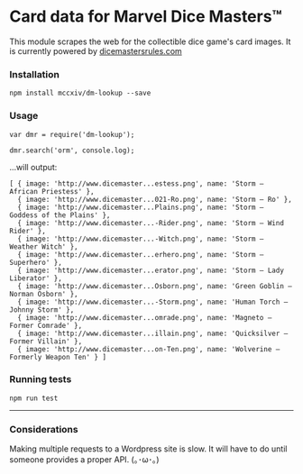 
# Card data for Marvel Dice Masters™

This module scrapes the web for the collectible dice game's card images. It is currently powered by [dicemastersrules.com](http://www.dicemastersrules.com/)

### Installation
```
npm install mccxiv/dm-lookup --save
```

### Usage
```
var dmr = require('dm-lookup');

dmr.search('orm', console.log);
```

...will output:

```
[ { image: 'http://www.dicemaster...estess.png', name: 'Storm – African Priestess' },
  { image: 'http://www.dicemaster...021-Ro.png', name: 'Storm – Ro' },
  { image: 'http://www.dicemaster...Plains.png', name: 'Storm – Goddess of the Plains' },
  { image: 'http://www.dicemaster...-Rider.png', name: 'Storm – Wind Rider' },
  { image: 'http://www.dicemaster...-Witch.png', name: 'Storm – Weather Witch' },
  { image: 'http://www.dicemaster...erhero.png', name: 'Storm – Superhero' },
  { image: 'http://www.dicemaster...erator.png', name: 'Storm – Lady Liberator' },
  { image: 'http://www.dicemaster...Osborn.png', name: 'Green Goblin – Norman Osborn' },
  { image: 'http://www.dicemaster...-Storm.png', name: 'Human Torch – Johnny Storm' },
  { image: 'http://www.dicemaster...omrade.png', name: 'Magneto – Former Comrade' },
  { image: 'http://www.dicemaster...illain.png', name: 'Quicksilver – Former Villain' },
  { image: 'http://www.dicemaster...on-Ten.png', name: 'Wolverine – Formerly Weapon Ten' } ]
```

### Running tests
```
npm run test
```

---

### Considerations
Making multiple requests to a Wordpress site is slow.
 It will have to do until someone provides a proper API. (｡･ω･｡)